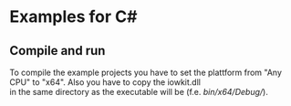 # Examples for C#

## Compile and run
To compile the example projects you have to set the plattform from "Any CPU" to "x64". Also you have to copy the iowkit.dll  
in the same directory as the executable will be (f.e. *bin/x64/Debug/*).